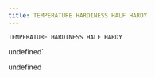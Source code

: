 ```yaml
---
title: TEMPERATURE HARDINESS HALF HARDY
---
```

`TEMPERATURE HARDINESS HALF HARDY`

undefined`

undefined